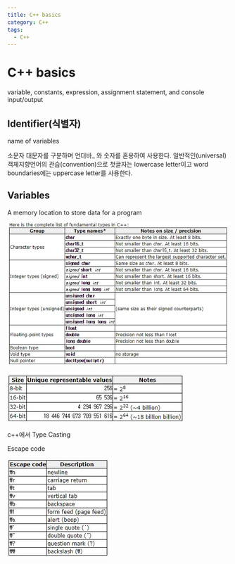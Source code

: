 ```yaml
---
title: C++ basics
category: C++
tags:
  - C++
---
```


# C++ basics

variable, constants, expression, assignment statement, and console input/output

## Identifier(식별자)

name of variables

소문자 대문자를 구분하며 언더바_ 와 숫자를 혼용하여 사용한다.
일반적인(universal) 객체지향언어의 관습(convention)으로 첫글자는 lowercase letter이고 word boundaries에는 uppercase letter를 사용한다.

## Variables

A memory location to store data for a program

[![Alt text](/assets/img/C++variable.jpg "Variable")][cplusplus]

[![Alt text](/assets/img/data_size.jpg)][cplusplus]

c++에서 Type Casting

Escape code

[![Alt text](/assets/img/Escape_code.jpg)][cplusplus]

[cplusplus]: http://www.cplusplus.com/doc/tutorial/variables/
